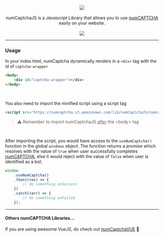 <div align="center">
  <img src="https://numcaptcha.s3.amazonaws.com/static/logo.png">
</div>

<br />

<div align="center">numCaptchaJS is a <i>Javascript</i> Library that allows you to use <u>numCAPTCHA</u> easily on your website.</div>

<br />

<div align="center">
  <img src="https://numcaptcha.s3.amazonaws.com/static/numCaptcha-1.png">
</div>

---

### Usage

In your index.html, numCaptcha dynamically renders in a `<div>` tag with the id of `captcha-wrapper`

```html
<body>
	<div id="captcha-wrapper"></div>
</body>
```

<br />

You also need to import the minified script using a script tag

```html
<script src="https://numcaptcha.s3.amazonaws.com/lib/numCaptchaJS/numcaptcha-js.min.js"></script>
```

> :warning: Remember to import numCaptchaJS <u>after</u> the \<body\> tag

<br />

After importing the script, you would have access to the `useNumCaptcha()` function in the global `windows` object. The function returns a promise which resolves with the value of `true` when user successfully completes <u>numCAPTCHA</u>, else it would reject with the value of `false` when user is identified as a bot.

```js
window
	.useNumCaptcha()
	.then((res) => {
		// do something onSuccess
	})
	.catch((err) => {
		// do something onFailed
	});
```

---

#### Others numCAPTCHA Libraries...

If you are using awesome _VueJS_, do check out [numCaptchaVUE](https://github.com/Kabbage-Babbage/libraryVUE) :tada:
